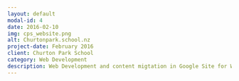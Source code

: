 ```yaml
---
layout: default
modal-id: 4
date: 2016-02-10
img: cps_website.png
alt: Churtonpark.school.nz
project-date: February 2016
client: Churton Park School
category: Web Development
description: Web Development and content migtation in Google Site for Wellington primary school.
---
```

